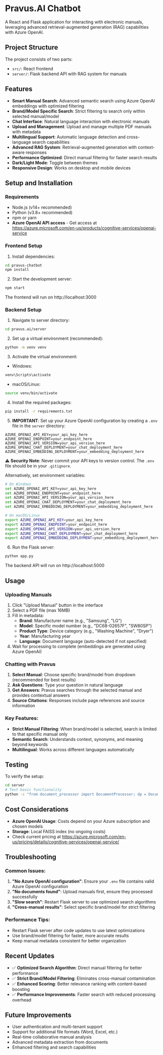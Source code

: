 # Pravus.AI Chatbot

A React and Flask application for interacting with electronic manuals, leveraging advanced retrieval-augmented generation (RAG) capabilities with Azure OpenAI.

## Project Structure

The project consists of two parts:
- `src/`: React frontend
- `server/`: Flask backend API with RAG system for manuals

## Features

- **Smart Manual Search**: Advanced semantic search using Azure OpenAI embeddings with optimized filtering
- **Brand/Model Specific Search**: Strict filtering to search only within selected manual/model
- **Chat Interface**: Natural language interaction with electronic manuals
- **Upload and Management**: Upload and manage multiple PDF manuals with metadata
- **Multilingual Support**: Automatic language detection and cross-language search capabilities
- **Advanced RAG System**: Retrieval-augmented generation with context-aware responses
- **Performance Optimized**: Direct manual filtering for faster search results
- **Dark/Light Mode**: Toggle between themes
- **Responsive Design**: Works on desktop and mobile devices

## Setup and Installation

### Requirements
- Node.js (v14+ recommended)
- Python (v3.8+ recommended)
- npm or yarn
- **Azure OpenAI API access** - Get access at https://azure.microsoft.com/en-us/products/cognitive-services/openai-service

### Frontend Setup

1. Install dependencies:
```bash
cd pravus-chatbot
npm install
```

2. Start the development server:
```bash
npm start
```

The frontend will run on http://localhost:3000

### Backend Setup

1. Navigate to server directory:
```bash
cd pravus.ai/server
```

2. Set up a virtual environment (recommended):
```bash
python -m venv venv
```

3. Activate the virtual environment:
- Windows:
```bash
venv\Scripts\activate
```
- macOS/Linux:
```bash
source venv/bin/activate
```

4. Install the required packages:
```bash
pip install -r requirements.txt
```

5. **IMPORTANT**: Set up your Azure OpenAI configuration by creating a `.env` file in the `server` directory:
```env
AZURE_OPENAI_API_KEY=your_api_key_here
AZURE_OPENAI_ENDPOINT=your_endpoint_here
AZURE_OPENAI_API_VERSION=your_api_version_here
AZURE_OPENAI_CHAT_DEPLOYMENT=your_chat_deployment_here
AZURE_OPENAI_EMBEDDING_DEPLOYMENT=your_embedding_deployment_here
```

⚠️ **Security Note**: Never commit your API keys to version control. The `.env` file should be in your `.gitignore`.

Alternatively, set environment variables:
```bash
# On Windows
set AZURE_OPENAI_API_KEY=your_api_key_here
set AZURE_OPENAI_ENDPOINT=your_endpoint_here
set AZURE_OPENAI_API_VERSION=your_api_version_here
set AZURE_OPENAI_CHAT_DEPLOYMENT=your_chat_deployment_here
set AZURE_OPENAI_EMBEDDING_DEPLOYMENT=your_embedding_deployment_here

# On macOS/Linux
export AZURE_OPENAI_API_KEY=your_api_key_here
export AZURE_OPENAI_ENDPOINT=your_endpoint_here
export AZURE_OPENAI_API_VERSION=your_api_version_here
export AZURE_OPENAI_CHAT_DEPLOYMENT=your_chat_deployment_here
export AZURE_OPENAI_EMBEDDING_DEPLOYMENT=your_embedding_deployment_here
```

6. Run the Flask server:
```bash
python app.py
```

The backend API will run on http://localhost:5000

## Usage

### Uploading Manuals

1. Click "Upload Manual" button in the interface
2. Select a PDF file (max 16MB)
3. Fill in metadata:
   - **Brand**: Manufacturer name (e.g., "Samsung", "LG")
   - **Model**: Specific model number (e.g., "DC68-02657F", "SW80SP")
   - **Product Type**: Device category (e.g., "Washing Machine", "Dryer")
   - **Year**: Manufacturing year
   - **Language**: Document language (auto-detected if not specified)
4. Wait for processing to complete (embeddings are generated using Azure OpenAI)

### Chatting with Pravus

1. **Select Manual**: Choose specific brand/model from dropdown (recommended for best results)
2. **Ask Questions**: Type your question in natural language
3. **Get Answers**: Pravus searches through the selected manual and provides contextual answers
4. **Source Citations**: Responses include page references and source information

### Key Features:

- **Strict Manual Filtering**: When brand/model is selected, search is limited to that specific manual only
- **Semantic Search**: Understands context, synonyms, and meaning beyond keywords
- **Multilingual**: Works across different languages automatically

## Testing

To verify the setup:

```bash
cd server
# Test basic functionality
python -c "from document_processor import DocumentProcessor; dp = DocumentProcessor(); print('System ready!')"
```

## Cost Considerations

- **Azure OpenAI Usage**: Costs depend on your Azure subscription and chosen models
- **Storage**: Local FAISS index (no ongoing costs)
- Check current pricing at https://azure.microsoft.com/en-us/pricing/details/cognitive-services/openai-service/

## Troubleshooting

### Common Issues:

1. **"No Azure OpenAI configuration"**: Ensure your `.env` file contains valid Azure OpenAI configuration
2. **"No documents found"**: Upload manuals first, ensure they processed successfully
3. **"Slow search"**: Restart Flask server to use optimized search algorithms
4. **"Cross-manual results"**: Select specific brand/model for strict filtering

### Performance Tips:

- Restart Flask server after code updates to use latest optimizations
- Use brand/model filtering for faster, more accurate results
- Keep manual metadata consistent for better organization

## Recent Updates

- ✅ **Optimized Search Algorithm**: Direct manual filtering for better performance
- ✅ **Strict Brand/Model Filtering**: Eliminates cross-manual contamination  
- ✅ **Enhanced Scoring**: Better relevance ranking with content-based boosting
- ✅ **Performance Improvements**: Faster search with reduced processing overhead

## Future Improvements

- User authentication and multi-tenant support
- Support for additional file formats (Word, Excel, etc.)
- Real-time collaborative manual analysis
- Advanced metadata extraction from documents
- Enhanced filtering and search capabilities

